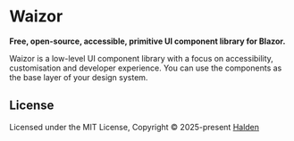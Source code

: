 # Waizor
**Free, open-source, accessible, primitive UI component library for Blazor.**

Waizor is a low-level UI component library with a focus on accessibility, customisation and developer experience. You can use the components as the base layer of your design system.

## License
Licensed under the MIT License, Copyright &copy; 2025-present [Halden](https://halden.tech/)
